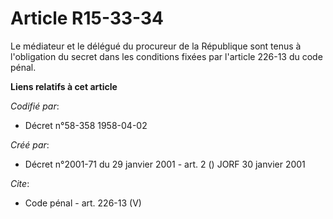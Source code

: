 # Article R15-33-34

Le médiateur et le délégué du procureur de la République sont tenus à l'obligation du secret dans les conditions fixées par
l'article 226-13 du code pénal.

**Liens relatifs à cet article**

_Codifié par_:

  - Décret n°58-358 1958-04-02

_Créé par_:

  - Décret n°2001-71 du 29 janvier 2001 - art. 2 () JORF 30 janvier 2001

_Cite_:

  - Code pénal - art. 226-13 (V)
